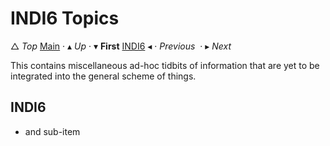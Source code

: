 # INDI6 Topics

&bigtriangleup; _Top_ [Main](./main.md) &CenterDot; &blacktriangle; _Up_ &CenterDot; &blacktriangledown; **First** [INDI6](./INDI6/INDI6Topics.md) &blacktriangleleft; &CenterDot; _Previous_  &CenterDot; &blacktriangleright; _Next_

This contains miscellaneous ad-hoc tidbits of information that are yet to be integrated into the general scheme of things.

## INDI6






* and sub-item

